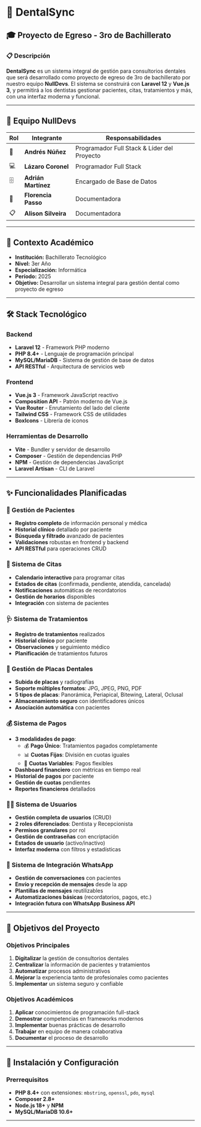 # 🦷 DentalSync

## 🎓 Proyecto de Egreso - 3ro de Bachillerato

### 📋 Descripción

**DentalSync** es un sistema integral de gestión para consultorios dentales que será desarrollado como proyecto de egreso de 3ro de bachillerato por nuestro equipo **NullDevs**. El sistema se construirá con **Laravel 12** y **Vue.js 3**, y permitirá a los dentistas gestionar pacientes, citas, tratamientos y más, con una interfaz moderna y funcional.

---

## 👥 Equipo NullDevs

| Rol | Integrante | Responsabilidades |
|-----|------------|-------------------|
| 🚀 | **Andrés Núñez** | Programador Full Stack & Líder del Proyecto |
| 💻 | **Lázaro Coronel** | Programador Full Stack |
| 🗄️ | **Adrián Martínez** | Encargado de Base de Datos |
| 📝 | **Florencia Passo** | Documentadora |
| 📋 | **Alison Silveira** | Documentadora |

---

## 🎯 Contexto Académico

- **Institución:** Bachillerato Tecnológico
- **Nivel:** 3er Año
- **Especialización:** Informática
- **Período:** 2025
- **Objetivo:** Desarrollar un sistema integral para gestión dental como proyecto de egreso

---

## 🛠️ Stack Tecnológico

### Backend
- **Laravel 12** - Framework PHP moderno
- **PHP 8.4+** - Lenguaje de programación principal
- **MySQL/MariaDB** - Sistema de gestión de base de datos
- **API RESTful** - Arquitectura de servicios web

### Frontend
- **Vue.js 3** - Framework JavaScript reactivo
- **Composition API** - Patrón moderno de Vue.js
- **Vue Router** - Enrutamiento del lado del cliente
- **Tailwind CSS** - Framework CSS de utilidades
- **BoxIcons** - Librería de iconos

### Herramientas de Desarrollo
- **Vite** - Bundler y servidor de desarrollo
- **Composer** - Gestión de dependencias PHP
- **NPM** - Gestión de dependencias JavaScript
- **Laravel Artisan** - CLI de Laravel

---

## ✨ Funcionalidades Planificadas

### 🏥 Gestión de Pacientes
- **Registro completo** de información personal y médica
- **Historial clínico** detallado por paciente
- **Búsqueda y filtrado** avanzado de pacientes
- **Validaciones** robustas en frontend y backend
- **API RESTful** para operaciones CRUD

### 📅 Sistema de Citas
- **Calendario interactivo** para programar citas
- **Estados de citas** (confirmada, pendiente, atendida, cancelada)
- **Notificaciones** automáticas de recordatorios
- **Gestión de horarios** disponibles
- **Integración** con sistema de pacientes

### 🩺 Sistema de Tratamientos
- **Registro de tratamientos** realizados
- **Historial clínico** por paciente
- **Observaciones** y seguimiento médico
- **Planificación** de tratamientos futuros

### 🦷 Gestión de Placas Dentales
- **Subida de placas** y radiografías
- **Soporte múltiples formatos**: JPG, JPEG, PNG, PDF
- **5 tipos de placas**: Panorámica, Periapical, Bitewing, Lateral, Oclusal
- **Almacenamiento seguro** con identificadores únicos
- **Asociación automática** con pacientes

### 💰 Sistema de Pagos
- **3 modalidades de pago**:
  - 💰 **Pago Único**: Tratamientos pagados completamente
  - 📊 **Cuotas Fijas**: División en cuotas iguales
  - 🔄 **Cuotas Variables**: Pagos flexibles
- **Dashboard financiero** con métricas en tiempo real
- **Historial de pagos** por paciente
- **Gestión de cuotas** pendientes
- **Reportes financieros** detallados

### 👨‍💻 Sistema de Usuarios
- **Gestión completa de usuarios** (CRUD)
- **2 roles diferenciados**: Dentista y Recepcionista
- **Permisos granulares** por rol
- **Gestión de contraseñas** con encriptación
- **Estados de usuario** (activo/inactivo)
- **Interfaz moderna** con filtros y estadísticas

### 📱 Sistema de Integración WhatsApp
- **Gestión de conversaciones** con pacientes
- **Envío y recepción de mensajes** desde la app
- **Plantillas de mensajes** reutilizables
- **Automatizaciones básicas** (recordatorios, pagos, etc.)
- **Integración futura con WhatsApp Business API**

---

## 🎯 Objetivos del Proyecto

### Objetivos Principales
1. **Digitalizar** la gestión de consultorios dentales
2. **Centralizar** la información de pacientes y tratamientos
3. **Automatizar** procesos administrativos
4. **Mejorar** la experiencia tanto de profesionales como pacientes
5. **Implementar** un sistema seguro y confiable

### Objetivos Académicos
1. **Aplicar** conocimientos de programación full-stack
2. **Demostrar** competencias en frameworks modernos
3. **Implementar** buenas prácticas de desarrollo
4. **Trabajar** en equipo de manera colaborativa
5. **Documentar** el proceso de desarrollo

---

## 🚀 Instalación y Configuración

### Prerrequisitos

- **PHP 8.4+** con extensiones: `mbstring`, `openssl`, `pdo`, `mysql`
- **Composer 2.8+**
- **Node.js 18+** y **NPM**
- **MySQL/MariaDB 10.6+**

---
